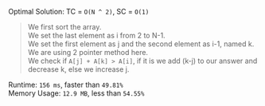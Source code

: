 Optimal Solution: TC = `O(N ^ 2)`, SC = `O(1)`

> We first sort the array. <br>
> We set the last element as i from 2 to N-1.<br>
> We set the first element as j and the second element as i-1, named k. <br>
> We are using 2 pointer method here. <br>
> We check if `A[j] + A[k] > A[i]`, if it is we add (k-j) to our answer and decrease k, else we increase j. <br>

Runtime: `156 ms`, faster than `49.81%`<br>
Memory Usage: `12.9 MB`, less than `54.55%`